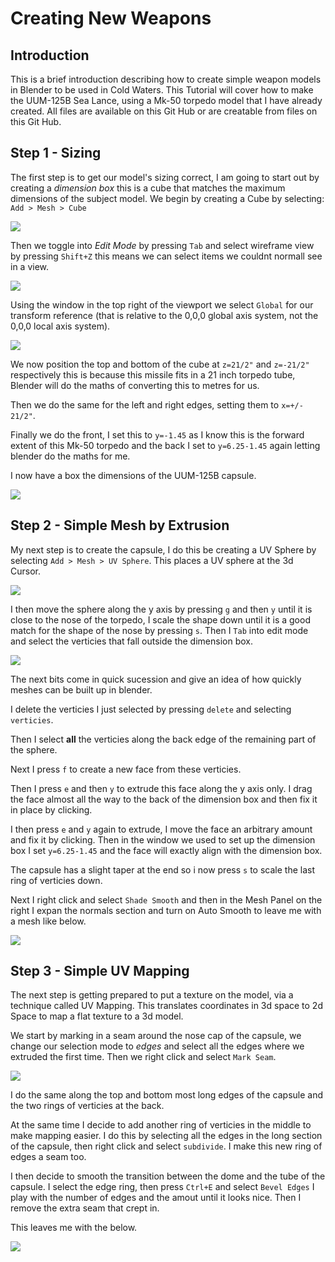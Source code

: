 # Creating New Weapons

## Introduction

This is a brief introduction describing how to create simple weapon models in Blender to be used in Cold Waters. This Tutorial will cover how to make the UUM-125B Sea Lance, using a Mk-50 torpedo model that I have already created. All files are available on this Git Hub or are creatable from files on this Git Hub.

## Step 1 - Sizing

The first step is to get our model's sizing correct, I am going to start out by creating a *dimension box* this is a cube that matches the maximum dimensions of the subject model. We begin by creating a Cube by selecting: `Add > Mesh > Cube`

![](/CWE%20Sample%20Data/images/Screenshot%202020-12-10%20222504.png)

Then we toggle into *Edit Mode* by pressing `Tab` and select wireframe view by pressing `Shift+Z` this means we can select items we couldnt normall see in a view.

![](/CWE%20Sample%20Data/images/Screenshot%202020-12-10%20222553.png)

Using the window in the top right of the viewport we select `Global` for our transform reference (that is relative to the 0,0,0 global axis system, not the 0,0,0 local axis system). 

![](/CWE%20Sample%20Data/images/Screenshot%202020-12-10%20222625.png)

We now position the top and bottom of the cube at `z=21/2"` and `z=-21/2"` respectively this is because this missile fits in a 21 inch torpedo tube, Blender will do the maths of converting this to metres for us.

Then we do the same for the left and right edges, setting them to `x=+/- 21/2"`.

Finally we do the front, I set this to `y=-1.45` as I know this is the forward extent of this Mk-50 torpedo and the back I set to `y=6.25-1.45` again letting blender do the maths for me.

I now have a box the dimensions of the UUM-125B capsule.

![](/CWE%20Sample%20Data/images/Screenshot%202020-12-10%20222914.png)

## Step 2 - Simple Mesh by Extrusion

My next step is to create the capsule, I do this be creating a UV Sphere by selecting `Add > Mesh > UV Sphere`. This places a UV sphere at the 3d Cursor.

![](/CWE%20Sample%20Data/images/Screenshot%202020-12-10%20225843.png)

I then move the sphere along the y axis by pressing `g` and then `y` until it is close to the nose of the torpedo, I scale the shape down until it is a good match for the shape of the nose by pressing `s`. Then I `Tab` into edit mode and select the verticies that fall outside the dimension box.

![](/CWE%20Sample%20Data/images/Screenshot%202020-12-10%20230015.png)

The next bits come in quick sucession and give an idea of how quickly meshes can be built up in blender.

I delete the verticies I just selected by pressing `delete` and selecting `verticies`. 

Then I select **all** the verticies along the back edge of the remaining part of the sphere. 

Next I press `f` to create a new face from these verticies. 

Then I press `e` and then `y` to extrude this face along the y axis only. I drag the face almost all the way to the back of the dimension box and then fix it in place by clicking.

I then press `e` and `y` again to extrude, I move the face an arbitrary amount and fix it by clicking. Then in the window we used to set up the dimension box I set `y=6.25-1.45` and the face will exactly align with the dimension box.

The capsule has a slight taper at the end so i now press `s` to scale the last ring of verticies down.

Next I right click and select `Shade Smooth` and then in the Mesh Panel on the right I expan the normals section and turn on Auto Smooth to leave me with a mesh like below.

![](/CWE%20Sample%20Data/images/Screenshot%202020-12-10%20230259.png)

## Step 3 - Simple UV Mapping

The next step is getting prepared to put a texture on the model, via a technique called UV Mapping. This translates coordinates in 3d space to 2d Space to map a flat texture to a 3d model.

We start by marking in a seam around the nose cap of the capsule, we change our selection mode to *edges* and select all the edges where we extruded the first time. Then we right click and select `Mark Seam`.

![](/CWE%20Sample%20Data/images/Screenshot%202020-12-10%20230401.png)

I do the same along the top and bottom most long edges of the capsule and the two rings of verticies at the back. 

At the same time I decide to add another ring of verticies in the middle to make mapping easier. I do this by selecting all the edges in the long section of the capsule, then right click and select `subdivide`. I make this new ring of edges a seam too.

I then decide to smooth the transition between the dome and the tube of the capsule. I select the edge ring, then press `Ctrl+E` and select `Bevel Edges` I play with the number of edges and the amout until it looks nice. Then I remove the extra seam that crept in.

This leaves me with the below.

![](/CWE%20Sample%20Data/images/Screenshot%202020-12-11%20000535.png)

